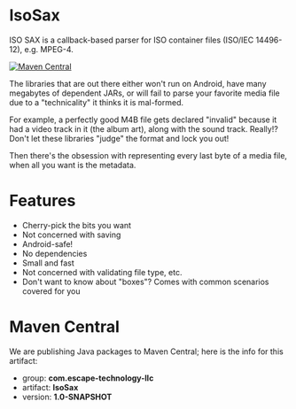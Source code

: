 # IsoSax
ISO SAX is a callback-based parser for ISO container files (ISO/IEC 14496-12), e.g. MPEG-4.

[![Maven Central](https://maven-badges.herokuapp.com/maven-central/com.escape-technology-llc/IsoSax/badge.svg)](https://maven-badges.herokuapp.com/maven-central/com.escape-technology-llc/IsoSax)


The libraries that are out there either won't run on Android, have many megabytes of dependent JARs, or will fail to parse your favorite media file due to a "technicality" it thinks it is mal-formed.

For example, a perfectly good M4B file gets declared "invalid" because it had a video track in it (the album art), along with the sound track. Really!? Don't let these libraries "judge" the format and lock you out!

Then there's the obsession with representing every last byte of a media file, when all you want is the metadata.

# Features
* Cherry-pick the bits you want
* Not concerned with saving
* Android-safe!
* No dependencies
* Small and fast
* Not concerned with validating file type, etc.
* Don't want to know about "boxes"? Comes with common scenarios covered for you

# Maven Central
We are publishing Java packages to Maven Central; here is the info for this artifact:

* group: **com.escape-technology-llc**
* artifact: **IsoSax**
* version: **1.0-SNAPSHOT**
